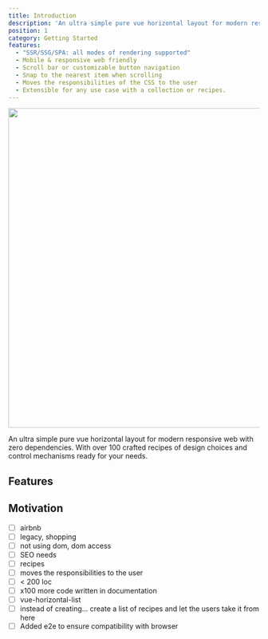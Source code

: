 ```yaml
---
title: Introduction
description: 'An ultra simple pure vue horizontal layout for modern responsive web with zero dependencies.'
position: 1
category: Getting Started
features:
  - "SSR/SSG/SPA: all modes of rendering supported"
  - Mobile & responsive web friendly
  - Scroll bar or customizable button navigation
  - Snap to the nearest item when scrolling
  - Moves the responsibilities of the CSS to the user
  - Extensible for any use case with a collection or recipes.
---
```


<img src="/preview.png" width="1280" height="640" alt=""/>

<alert type="info">

An ultra simple pure vue horizontal layout for modern responsive web with zero dependencies.
With over 100 crafted recipes of design choices and control mechanisms ready for your needs. 

</alert>

## Features

<list :items="features"></list>

## Motivation


- [ ] airbnb
- [ ] legacy, shopping
- [ ] not using dom, dom access
- [ ] SEO needs
- [ ] recipes
- [ ] moves the responsibilities to the user
- [ ] < 200 loc
- [ ] x100 more code written in documentation
- [ ] vue-horizontal-list
- [ ] instead of creating... create a list of recipes and let the users take it from here
- [ ] Added e2e to ensure compatibility with browser
